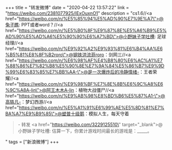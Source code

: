 +++
title = "转发微博"
date = "2020-04-22 13:57:22"
link = "https://weibo.com/2381077925/IExOuxnO1"
description = "cs1.6//<a href=\"https://weibo.com/n/%E5%85%94%E5%AD%90%E7%9E%A7\">@兔子瞧</a>: PPT或者word？//<a href=\"https://weibo.com/n/%E5%B0%8F%E9%87%8E%E5%A6%B9%E5%AD%90%E5%AD%A6%E5%90%90%E6%A7%BD\">@小野妹子学吐槽</a>: 足球经理//<a href=\"https://weibo.com/n/%E9%92%A2%E9%93%81%E6%B4%AA%E6%B5%81%E8%8F%B2roro\">@钢铁洪流菲roro</a>：剑网三//<a href=\"https://weibo.com/n/%E6%98%AF%E4%B8%80%E6%AC%A1%E7%88%86%E7%82%B8%E5%90%8E%E7%9A%84%E5%86%B7%E9%9D%99%E6%83%85%E7%BB%AA-\">@是一次爆炸后的冷静情绪-</a>：王者荣耀//<a href=\"https://weibo.com/n/%E9%98%BF%E7%8E%8B%E6%9C%A8%E6%9C%A8A-lin\">@阿王木木A-lin</a>：植物大战僵尸//<a href=\"https://weibo.com/n/%E9%AB%98%E8%BD%B6%E5%87%A1-\">@高轶凡-</a>：梦幻西游//<a href=\"https://weibo.com/n/%E5%A1%91%E6%99%AE%E5%8D%81%E7%BA%A7%E9%B9%85\">@塑普十级鹅</a>：模拟人生，每天守着<br><blockquote> - 转发 <a href=\"https://weibo.com/3229125510\" target=\"_blank\">@小野妹子学吐槽</a>: 估算一下，你累计游戏时间最长的游戏是：_____。 </blockquote>"
tags = ["新浪微博"]
+++
